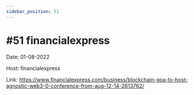```yaml
---
sidebar_position: 51
---
```


# #51 financialexpress

Date: 01-08-2022

Host: financialexpress

Link: https://www.financialexpress.com/business/blockchain-goa-to-host-agnostic-web3-0-conference-from-aug-12-14-2613762/